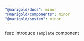 ```yaml
---
"@marigold/docs": minor
"@marigold/components": minor
"@marigold/system": minor
---
```


feat: Introduce `Template` component
